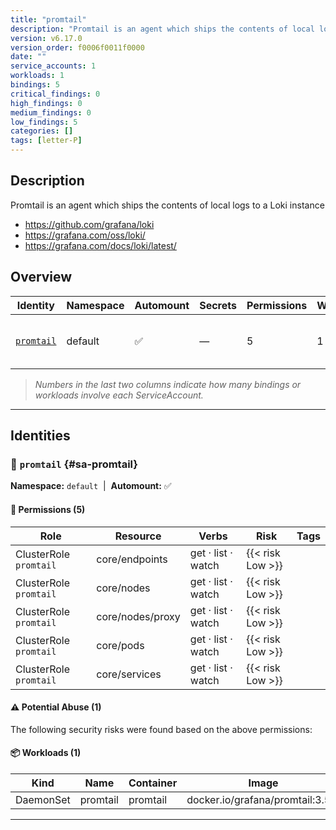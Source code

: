 ```yaml
---
title: "promtail"
description: "Promtail is an agent which ships the contents of local logs to a Loki instance"
version: v6.17.0
version_order: f0006f0011f0000
date: ""
service_accounts: 1
workloads: 1
bindings: 5
critical_findings: 0
high_findings: 0
medium_findings: 0
low_findings: 5
categories: []
tags: [letter-P]
---
```


## Description

Promtail is an agent which ships the contents of local logs to a Loki instance

- https://github.com/grafana/loki
- https://grafana.com/oss/loki/
- https://grafana.com/docs/loki/latest/

## Overview

| Identity                   | Namespace | Automount | Secrets | Permissions | Workloads | Risk               |
| -------------------------- | --------- | --------- | ------- | ----------- | --------- | ------------------ |
| [`promtail`](#sa-promtail) | default   | ✅        | —       | 5           | 1         | {{< risk "Low" >}} |

> _Numbers in the last two columns indicate how many bindings or workloads involve each ServiceAccount._

---

## Identities

### 🤖 `promtail` {#sa-promtail}

**Namespace:** `default`  |  **Automount:** ✅

#### 🔑 Permissions (5)

| Role                   | Resource         | Verbs              | Risk             | Tags |
| ---------------------- | ---------------- | ------------------ | ---------------- | ---- |
| ClusterRole `promtail` | core/endpoints   | get · list · watch | {{< risk Low >}} |      |
| ClusterRole `promtail` | core/nodes       | get · list · watch | {{< risk Low >}} |      |
| ClusterRole `promtail` | core/nodes/proxy | get · list · watch | {{< risk Low >}} |      |
| ClusterRole `promtail` | core/pods        | get · list · watch | {{< risk Low >}} |      |
| ClusterRole `promtail` | core/services    | get · list · watch | {{< risk Low >}} |      |

#### ⚠️ Potential Abuse (1)

The following security risks were found based on the above permissions:

#### 📦 Workloads (1)

| Kind      | Name     | Container | Image                            |
| --------- | -------- | --------- | -------------------------------- |
| DaemonSet | promtail | promtail  | docker.io/grafana/promtail:3.5.1 |

---
